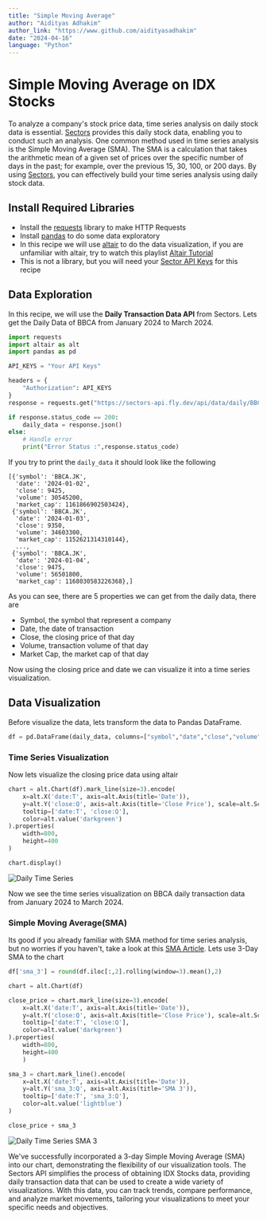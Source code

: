 ```yaml
---
title: "Simple Moving Average"
author: "Aidityas Adhakim"
author_link: "https://www.github.com/aidityasadhakim"
date: "2024-04-16"
language: "Python"
---
```


# Simple Moving Average on IDX Stocks
To analyze a company's stock price data, time series analysis on daily stock data is essential. [Sectors](sectors.app) provides this daily stock data, enabling you to conduct such an analysis. One common method used in time series analysis is the Simple Moving Average (SMA). The SMA is a calculation that takes the arithmetic mean of a given set of prices over the specific number of days in the past; for example, over the previous 15, 30, 100, or 200 days. By using [Sectors](sectors.app), you can effectively build your time series analysis using daily stock data.

## Install Required Libraries
- Install the [requests](https://requests.readthedocs.io/en/latest/) library to make HTTP Requests
- Install [pandas](https://pypi.org/project/pandas/) to do some data exploratory
- In this recipe we will use [altair](https://pypi.org/project/matplotlib/) to do the data visualization, if you are unfamiliar with altair, try to watch this playlist [Altair Tutorial](https://youtube.com/playlist?list=PLXsFtK46HZxXBddVC0FqmbGdlvbDbaqzx&si=cWtD0cFtwKg0b75v)
- This is not a library, but you will need your [Sector API Keys](https://www.subsectors.app/api) for this recipe

## Data Exploration
In this recipe, we will use the **Daily Transaction Data API** from Sectors. Lets get the Daily Data of BBCA from January 2024 to March 2024.

```python
import requests
import altair as alt
import pandas as pd

API_KEYS = "Your API Keys"

headers = {
    "Authorization": API_KEYS
}
response = requests.get("https://sectors-api.fly.dev/api/data/daily/BBCA/?start=2024-01-01&end=2024-03-31", headers = headers)

if response.status_code == 200:
    daily_data = response.json()
else:
	# Handle error
	print("Error Status :",response.status_code)
```

If you try to print the `daily_data` it should look like the following

```
[{'symbol': 'BBCA.JK',
  'date': '2024-01-02',
  'close': 9425,
  'volume': 30545200,
  'market_cap': 1161866902503424},
 {'symbol': 'BBCA.JK',
  'date': '2024-01-03',
  'close': 9350,
  'volume': 34603300,
  'market_cap': 1152621314310144},
  ...,
 {'symbol': 'BBCA.JK',
  'date': '2024-01-04',
  'close': 9475,
  'volume': 56501800,
  'market_cap': 1168030583226368},]
```

As you can see, there are 5 properties we can get from the daily data, there are
- Symbol, the symbol that represent a company
- Date, the date of transaction
- Close, the closing price of that day
- Volume, transaction volume of that day
- Market Cap, the market cap of that day

Now using the closing price and date we can visualize it into a time series visualization.

## Data Visualization
Before visualize the data, lets transform the data to Pandas DataFrame.

```python
df = pd.DataFrame(daily_data, columns=["symbol","date","close","volume","market_cap"])
```

### Time Series Visualization
Now lets visualize the closing price data using altair

```python
chart = alt.Chart(df).mark_line(size=3).encode(
    x=alt.X('date:T', axis=alt.Axis(title='Date')),
    y=alt.Y('close:Q', axis=alt.Axis(title='Close Price'), scale=alt.Scale(zero=False)),
    tooltip=['date:T', 'close:Q'],
    color=alt.value('darkgreen')
).properties(
    width=800,
    height=400
)

chart.display()
```
![Daily Time Series](./image/daily_time_series.png)

Now we see the time series visualization on BBCA daily transaction data from January 2024 to March 2024.

### Simple Moving Average(SMA)

Its good if you already familiar with SMA method for time series analysis, but no worries if you haven't, take a look at this [SMA Article](https://www.fidelity.com/learning-center/trading-investing/technical-analysis/technical-indicator-guide/sma#:~:text=SMA%20is%20the%20easiest%20moving,used%20to%20determine%20trend%20direction.). Lets use 3-Day SMA to the chart

```python
df['sma_3'] = round(df.iloc[:,2].rolling(window=3).mean(),2)

chart = alt.Chart(df)

close_price = chart.mark_line(size=3).encode(
    x=alt.X('date:T', axis=alt.Axis(title='Date')),
    y=alt.Y('close:Q', axis=alt.Axis(title='Close Price'), scale=alt.Scale(zero=False)),
    tooltip=['date:T', 'close:Q'],
    color=alt.value('darkgreen')
).properties(
    width=800,
    height=400
    )

sma_3 = chart.mark_line().encode(
    x=alt.X('date:T', axis=alt.Axis(title='Date')),
    y=alt.Y('sma_3:Q', axis=alt.Axis(title='SMA 3')),
    tooltip=['date:T', 'sma_3:Q'],
    color=alt.value('lightblue')
)

close_price + sma_3
```
![Daily Time Series SMA 3](./image/daily_sma3_time_series.png)

We've successfully incorporated a 3-day Simple Moving Average (SMA) into our chart, demonstrating the flexibility of our visualization tools. The Sectors API simplifies the process of obtaining IDX Stocks data, providing daily transaction data that can be used to create a wide variety of visualizations. With this data, you can track trends, compare performance, and analyze market movements, tailoring your visualizations to meet your specific needs and objectives.